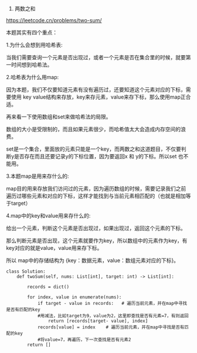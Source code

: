 1. 两数之和

https://leetcode.cn/problems/two-sum/

本题其实有四个重点：

1.为什么会想到用哈希表: 

  当我们需要查询一个元素是否出现过，或者一个元素是否在集合里的时候，就要第一时间想到哈希法。
  
2.哈希表为什么用map: 
  
  因为本题，我们不仅要知道元素有没有遍历过，还要知道这个元素对应的下标，需要使用 key value结构来存放，key来存元素，value来存下标，那么使用map正合适。

  再来看一下使用数组和set来做哈希法的局限。

  数组的大小是受限制的，而且如果元素很少，而哈希值太大会造成内存空间的浪费。

  set是一个集合，里面放的元素只能是一个key，而两数之和这道题目，不仅要判断y是否存在而且还要记录y的下标位置，因为要返回x 和 y的下标。所以set 也不能用。

3.本题map是用来存什么的: 

  map目的用来存放我们访问过的元素，因为遍历数组的时候，需要记录我们之前遍历过哪些元素和对应的下标，这样才能找到与当前元素相匹配的（也就是相加等于target）

4.map中的key和value用来存什么的:

  给出一个元素，判断这个元素是否出现过，如果出现过，返回这个元素的下标。

  那么判断元素是否出现，这个元素就要作为key，所以数组中的元素作为key，有key对应的就是value，value用来存下标。

  所以 map中的存储结构为 {key：数据元素，value：数组元素对应的下标}。

```
class Solution:
    def twoSum(self, nums: List[int], target: int) -> List[int]:
        
        records = dict()

        for index, value in enumerate(nums):  
            if target - value in records:   # 遍历当前元素，并在map中寻找是否有匹配的key
            #用减法，比如target为9，value为2，这里即查找是否有元素=7，有则返回
                return [records[target- value], index]
            records[value] = index    # 遍历当前元素，并在map中寻找是否有匹配的key
            #将value=7，再遍历，下一次查找是否有元素2
        return []
```
